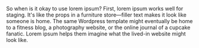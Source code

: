So when is it okay to use lorem ipsum? First, 
lorem ipsum works well for staging. It's like the 
props in a furniture store—filler text makes it look 
like someone is home. The same Wordpress template 
might eventually be home to a fitness blog, a 
photography website, or the online journal of a 
cupcake fanatic. Lorem ipsum helps them imagine what 
the lived-in website might look like.
